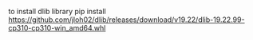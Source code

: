 to install dlib library
pip install https://github.com/jloh02/dlib/releases/download/v19.22/dlib-19.22.99-cp310-cp310-win_amd64.whl